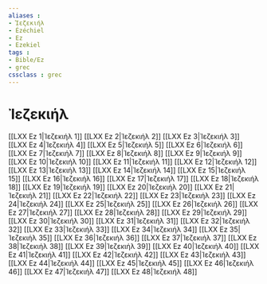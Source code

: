 ```yaml
---
aliases : 
- Ἰεζεκιήλ
- Ézéchiel
- Ez
- Ezekiel
tags : 
- Bible/Ez
- grec
cssclass : grec
---
```


# Ἰεζεκιήλ

[[LXX Ez 1|Ἰεζεκιήλ 1]]
[[LXX Ez 2|Ἰεζεκιήλ 2]]
[[LXX Ez 3|Ἰεζεκιήλ 3]]
[[LXX Ez 4|Ἰεζεκιήλ 4]]
[[LXX Ez 5|Ἰεζεκιήλ 5]]
[[LXX Ez 6|Ἰεζεκιήλ 6]]
[[LXX Ez 7|Ἰεζεκιήλ 7]]
[[LXX Ez 8|Ἰεζεκιήλ 8]]
[[LXX Ez 9|Ἰεζεκιήλ 9]]
[[LXX Ez 10|Ἰεζεκιήλ 10]]
[[LXX Ez 11|Ἰεζεκιήλ 11]]
[[LXX Ez 12|Ἰεζεκιήλ 12]]
[[LXX Ez 13|Ἰεζεκιήλ 13]]
[[LXX Ez 14|Ἰεζεκιήλ 14]]
[[LXX Ez 15|Ἰεζεκιήλ 15]]
[[LXX Ez 16|Ἰεζεκιήλ 16]]
[[LXX Ez 17|Ἰεζεκιήλ 17]]
[[LXX Ez 18|Ἰεζεκιήλ 18]]
[[LXX Ez 19|Ἰεζεκιήλ 19]]
[[LXX Ez 20|Ἰεζεκιήλ 20]]
[[LXX Ez 21|Ἰεζεκιήλ 21]]
[[LXX Ez 22|Ἰεζεκιήλ 22]]
[[LXX Ez 23|Ἰεζεκιήλ 23]]
[[LXX Ez 24|Ἰεζεκιήλ 24]]
[[LXX Ez 25|Ἰεζεκιήλ 25]]
[[LXX Ez 26|Ἰεζεκιήλ 26]]
[[LXX Ez 27|Ἰεζεκιήλ 27]]
[[LXX Ez 28|Ἰεζεκιήλ 28]]
[[LXX Ez 29|Ἰεζεκιήλ 29]]
[[LXX Ez 30|Ἰεζεκιήλ 30]]
[[LXX Ez 31|Ἰεζεκιήλ 31]]
[[LXX Ez 32|Ἰεζεκιήλ 32]]
[[LXX Ez 33|Ἰεζεκιήλ 33]]
[[LXX Ez 34|Ἰεζεκιήλ 34]]
[[LXX Ez 35|Ἰεζεκιήλ 35]]
[[LXX Ez 36|Ἰεζεκιήλ 36]]
[[LXX Ez 37|Ἰεζεκιήλ 37]]
[[LXX Ez 38|Ἰεζεκιήλ 38]]
[[LXX Ez 39|Ἰεζεκιήλ 39]]
[[LXX Ez 40|Ἰεζεκιήλ 40]]
[[LXX Ez 41|Ἰεζεκιήλ 41]]
[[LXX Ez 42|Ἰεζεκιήλ 42]]
[[LXX Ez 43|Ἰεζεκιήλ 43]]
[[LXX Ez 44|Ἰεζεκιήλ 44]]
[[LXX Ez 45|Ἰεζεκιήλ 45]]
[[LXX Ez 46|Ἰεζεκιήλ 46]]
[[LXX Ez 47|Ἰεζεκιήλ 47]]
[[LXX Ez 48|Ἰεζεκιήλ 48]]
